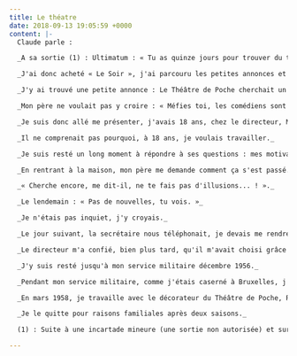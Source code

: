 ```yaml
---
title: Le théatre
date: 2018-09-13 19:05:59 +0000
content: |-
  Claude parle :

  _A sa sortie (1) : Ultimatum : « Tu as quinze jours pour trouver du travail », après, « Tu te débrouilles, plus d'argent de poche ! »._

  _J'ai donc acheté « Le Soir », j'ai parcouru les petites annonces et je me suis présenté à beaucoup d'endroits, le plus souvent à pied ou à vélo, pour épargner le prix du tram._

  _J'y ai trouvé une petite annonce : Le Théâtre de Poche cherchait un régisseur adjoint ayant des connaissances en électricité et aimant voyager._

  _Mon père ne voulait pas y croire : « Méfies toi, les comédiens sont très gentils mais ils sont un peu prometteurs de beaux jours.. . ! »._

  _Je suis donc allé me présenter, j'avais 18 ans, chez le directeur, Monsieur Domani. Nous avons discuté longtemps....Pourquoi j'avais quitté l'école...Que je voulais faire du théâtre.....Que j'avais monté un théâtre de marionnettes aux scouts, puis avec d'autres, un orchestre de jazz New Orléans._

  _Il ne comprenait pas pourquoi, à 18 ans, je voulais travailler._

  _Je suis resté un long moment à répondre à ses questions : mes motivations, mon attrait et mon goût pour le théâtre.Je lui ai répondu que, déjà aux louveteaux et aux scouts, j'étais fasciné par les spectacles et que j'aimais cette ambiance._

  _En rentrant à la maison, mon père me demande comment ça s'est passé. Je lui réponds qu'il doit réfléchir, n'étant pas le seul candidat._

  _« Cherche encore, me dit-il, ne te fais pas d'illusions... ! »._

  _Le lendemain : « Pas de nouvelles, tu vois. »_

  _Je n'étais pas inquiet, j'y croyais._

  _Le jour suivant, la secrétaire nous téléphonait, je devais me rendre au théâtre l'après-midi même._

  _Le directeur m'a confié, bien plus tard, qu'il m'avait choisi grâce à l'insigne scout que je portais sur mon veston._

  _J'y suis resté jusqu'à mon service militaire décembre 1956._

  _Pendant mon service militaire, comme j'étais caserné à Bruxelles, j'ai travaillé au Théâtre Molière comme assistant régisseur machiniste peintre...et de ce fait, j'ai été engagé comme chef de plateau à ma démobilisation. Malheureusement, le premier jour, quand je me rends au théâtre, portes closes....le Théâtre Molière fait faillite._

  _En mars 1958, je travaille avec le décorateur du Théâtre de Poche, Raymond Renard, pour un stand à l'Expo, tout en cherchant un job pendant l'Expo. J'y accepte à contrecœur un travail de machiniste aux Auditoriums de l'Expo mais j'arrive à m'introduire comme « éclairagiste »et je suis parrainé par les chefs électriciens (du Parc de l'Opéra de Verviers) pour entrer au Théâtre National._

  _Je le quitte pour raisons familiales après deux saisons._

  (1) : Suite à une incartade mineure (une sortie non autorisée) et sur injonction paternelle, Claude quitte brutalement l'abbaye d'Aulne.

---
```

